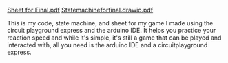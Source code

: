 [Sheet for Final.pdf](https://github.com/user-attachments/files/15785758/Sheet.for.Final.pdf)
[Statemachineforfinal.drawio.pdf](https://github.com/user-attachments/files/15785751/Statemachineforfinal.drawio.pdf)

This is my code, state machine, and sheet for my game I made using the circuit playground express and the arduino IDE. It helps you practice your reaction speed and while it's simple, it's still a game that can be played and interacted with, all you need is the arduino IDE and a circuitplayground express. 
 
   

